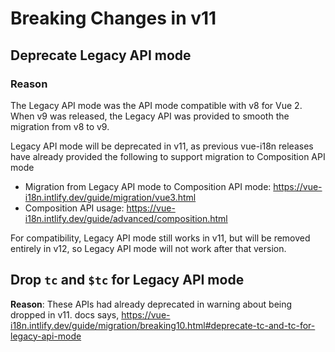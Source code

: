 # Breaking Changes in v11

## Deprecate Legacy API mode

### Reason

The Legacy API mode was the API mode compatible with v8 for Vue 2. When v9 was released, the Legacy API was provided to smooth the migration from v8 to v9.

Legacy API mode will be deprecated in v11, as previous vue-i18n releases have already provided the following to support migration to Composition API mode

- Migration from Legacy API mode to Composition API mode: https://vue-i18n.intlify.dev/guide/migration/vue3.html
- Composition API usage: https://vue-i18n.intlify.dev/guide/advanced/composition.html

For compatibility, Legacy API mode still works in v11, but will be removed entirely in v12, so Legacy API mode will not work after that version.

## Drop `tc` and `$tc` for Legacy API mode

**Reason**: These APIs had already deprecated in warning about being dropped in v11. docs says, https://vue-i18n.intlify.dev/guide/migration/breaking10.html#deprecate-tc-and-tc-for-legacy-api-mode
